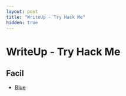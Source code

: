 ```yaml
---
layout: post
title: "WriteUp - Try Hack Me"
hidden: true
---
```


# WriteUp - Try Hack Me

## Facil

- [Blue](/posts/bluectf/)
